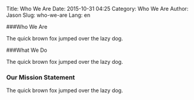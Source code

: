 Title: Who We Are
Date: 2015-10-31 04:25
Category: Who We Are
Author: Jason
Slug: who-we-are
Lang: en

###Who We Are

The quick brown fox jumped over the lazy dog.

###What We Do

The quick brown fox jumped over the lazy dog.

### Our Mission Statement

The quick brown fox jumped over the lazy dog.